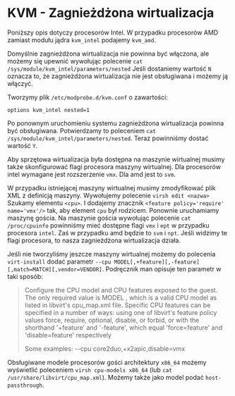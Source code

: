 # KVM - Zagnieżdżona wirtualizacja

Poniższy opis dotyczy procesorów Intel. W przypadku procesorów AMD zamiast modułu jądra `kvm_intel` podajemy `kvm_amd`.

Domyślnie zagnieżdżona wirtualizacja nie powinna być włączona, ale możemy się upewnić wywołując polecenie `cat /sys/module/kvm_intel/parameters/nested`
Jeśli dostaniemy wartość `N` oznacza to, że zagnieżdżona wirtualizacja nie jest obsługiwana i możemy ją włączyć.

Tworzymy plik `/etc/modprobe.d/kvm.conf` o zawartości:
```
options kvm_intel nested=1
```

Po ponownym uruchomieniu systemu zagnieżdżona wirtualizacja powinna być obsługiwana.
Potwierdzamy to poleceniem `cat /sys/module/kvm_intel/parameters/nested`.
Teraz powinniśmy dostać wartość `Y`.

Aby sprzętowa wirtualizacja była dostępna na maszynie wirtualnej musimy także skonfigurować flagi procesora maszyny wirtualnej.
Dla procesorów intel wymagane jest rozszerzenie `vmx`. Dla amd jest to `svm`.

W przypadku istniejącej maszyny wirtualnej musimy zmodyfikować plik XML z definicją maszyny.
Wywołujemy polecenie `virsh edit <nazwa>`
Szukamy elementu `<cpu>`.
I dodajemy znacznik `<feature policy='require' name='vmx'/>` tak, aby element `cpu` był rodzicem.
Ponownie uruchamiamy maszynę gościa.
Na maszynie gościa wywołując polecenie `cat /proc/cpuinfo` powinniśmy mieć dostępne flagi `vmx` i `ept` w przypadku procesora `intel`.
Zaś w przypadku amd będzie to `svm` i `npt`.
Jeśli widzimy te flagi procesora, to nasza zagnieżdżona wirtualizacja działa.

Jeśli nie tworzyliśmy jeszcze maszyny wirtualnej możemy do polecenia `virt-install` dodać parametr `--cpu MODEL[,+feature][,-feature][,match=MATCH][,vendor=VENDOR]`.
Podręcznik man opisuje ten parametr w taki sposób:
>Configure the CPU model and CPU features exposed to the guest. The only required value is MODEL , which is a valid CPU model as listed in libvirt's cpu_map.xml file.
>Specific CPU features can be specified in a number of ways: using one of libvirt's feature policy values force, require, optional, disable, or forbid, or with the shorthand '+feature' and '-feature', which equal 'force=feature' and 'disable=feature' respectively
>
>Some examples:
>--cpu core2duo,+x2apic,disable=vmx

Obsługiwane modele procesorów gości architektury `x86_64` możemy wyświetlić poleceniem `virsh cpu-models x86_64` (lub `cat /usr/share/libvirt/cpu_map.xml`).
Możemy także jako model podać `host-passthrough`.
